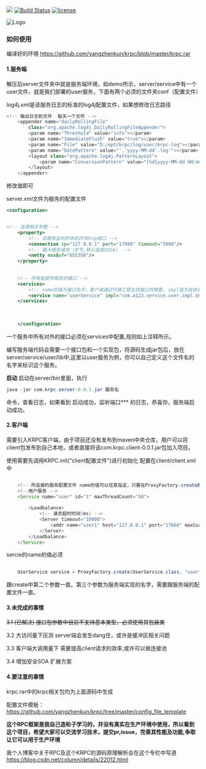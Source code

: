 ![](https://img.shields.io/badge/Java-1.8-green.svg)
[![Build Status](https://travis-ci.org/yangzhenkun/krpc.svg?branch=master)](https://travis-ci.org/yangzhenkun/krpc)
[![license](https://raw.githubusercontent.com/yangzhenkun/krpc/master/MIT.png)](https://github.com/yangzhenkun/krpc/blob/master/LICENSE)

![Logo](https://raw.githubusercontent.com/yangzhenkun/krpc/master/logo.png)

### 如何使用

编译好的环境 https://github.com/yangzhenkun/krpc/blob/master/krpc.rar

#### 1.服务端
解压后server文件夹中就是服务端环境，如demo所示，server/service中有一个user文件，就是我们部署的user服务，下面有两个必须的文件夹conf（配置文件）

log4j.xml是该服务日志的标准的log4j配置文件，如果想修改日志路径
```java
<!-- 输出日志到文件  每天一个文件 -->
  	<appender name="dailyRollingFile"
  		class="org.apache.log4j.DailyRollingFileAppender">
  		<param name="Threshold" value="info"></param>
  		<param name="ImmediateFlush" value="true"></param>
  		<param name="File" value="D:/opt/krpc/log/user/krpc.log"></param>
  		<param name="DatePattern" value="'.'yyyy-MM-dd'.log'"></param>
  		<layout class="org.apache.log4j.PatternLayout">
  			<param name="ConversionPattern" value="[%d{yyyy-MM-dd HH:mm:ss\} %-5p] [%t] {%c:%L}-%m%n"></param>
  		</layout>
  	</appender> 
```
修改<param name="File" value="D:/opt/krpc/log/user/krpc.log"></param>值即可

server.xml文件为服务的配置文件

```xml
<configuration>


<!-- 连接相关参数 -->
	<property>
		<!-- 该服务监听的本机IP和tcp端口 -->
		<connection ip="127.0.0.1" port="17999" timeout="3000"/>
		<!-- 最大接受请求（字节,默认值是1024） -->
		<netty maxBuf="655350"/>
	</property>
	
	
	<!-- 所有能提供服务的接口 -->
	<services>
		<!-- name的值为接口名字，客户端通过代理工程生成接口时需要, impl值为具体实现类全路径  -->
		<service name="userService" impl="com.a123.service.user.impl.UserServiceImpl"/>
	</services>
	
	
	
	</configuration>

```
一个服务中所有对外的接口必须在services中配置,规则如上注释所示。

编写服务端代码会需要一个接口包和一个实现包，将源码生成jar包后，放在server/service/user/lib中,这里以user服务为例，你可以自己定义这个文件名的名字来标识这个服务。

**启动** 
启动在server/bin里面，执行
```java
java -jar com.krpc.server-0.0.1.jar 服务名
```
命令，查看日志，如果看到  启动成功，监听端口***  的日志，恭喜你，服务端启动成功。

#### 2.客户端
需要引入KRPC客户端，由于项目还没有发布到maven中央仓库，用户可以将client包发布到自己本地，或者直接将该com.krpc.client-0.0.1.jar包加入项目。

使用需要先调用KRPC.init("client配置文件")进行初始化
配置在client/client.xml中

```java

	<!-- 所连接的服务配置文件 name的值可以任意指定，只要在ProxyFactory.create的第二个参数值相同即可 -->
    <!--用户服务 -->
	<Service name="user" id="1" maxThreadCount="50">
		
        <Loadbalance>
			<!-- 请求超时时间(ms) -->
            <Server timeout="10000">
                <addr name="user1" host="127.0.0.1" port="17666" maxCurrentUser="50"/>
            </Server>
        </Loadbalance>
    </Service>
```

sercie的name的值必须
```java
 
	UserService service = ProxyFactory.create(UserService.class, "user", "userService");

```
跟create中第二个参数一直。第三个参数为服务端实现的名字，需要跟服务端的配置文件一直。


#### 3.未完成的事情
<del>3.1 (已解决) <del>接口包参数中目前不支持基本类型，必须使用其包装类

3.2 大访问量下压测  server端会发生dang住，或许是缓冲区相关问题

3.3 客户端大调用量下  需要提高client请求的效率,或许可以做连接池

3.4 增加安全SOA  扩展方案


#### 4.要注意的事情

krpc.rar中的krpc相关包均为上面源码中生成

配置文件模板：https://github.com/yangzhenkun/krpc/tree/master/config_file_template


**这个RPC框架是我自己造轮子学习的，并没有真实在生产环境中使用，所以看到这个项目，希望大家可以交流学习技术，提交pr,issue，完善其性能及功能,争取让它可以用于生产环境**

我个人博客中关于RPC及这个KRPC的源码原理解析会在这个专栏中写道
https://blog.csdn.net/column/details/22012.html
